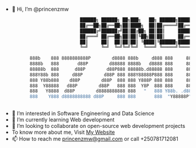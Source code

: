 - 👋 Hi, I’m @princenzmw
```sh
                             ██████╗ ██████╗ ██╗███╗   ██╗ ██████╗███████╗
                             ██╔══██╗██╔══██╗██║████╗  ██║██╔════╝██╔════╝
                             ██████╔╝██████╔╝██║██╔██╗ ██║██║     █████╗  
                             ██╔═══╝ ██╔══██╗██║██║╚██╗██║██║     ██╔══╝  
                             ██║     ██║  ██║██║██║ ╚████║╚██████╗███████╗
                             ╚═╝     ╚═╝  ╚═╝╚═╝╚═╝  ╚═══╝ ╚═════╝╚══════╝
                                               
          888b    888 8888888888P        d8888 888b     d888 888     888 888       888 8888888888 
          8888b   888       d88P        d88888 8888b   d8888 888     888 888   o   888 888        
          88888b  888      d88P        d88P888 88888b.d88888 888     888 888  d8b  888 888        
          888Y88b 888     d88P        d88P 888 888Y88888P888 888     888 888 d888b 888 8888888    
          888 Y88b888    d88P        d88P  888 888 Y888P 888 888     888 888d88888b888 888        
          888  Y88888   d88P        d88P   888 888  Y8P  888 888     888 88888P Y88888 888        
          888   Y8888  d88P        d8888888888 888   "   888 Y88b. .d88P 8888P   Y8888 888        
          888    Y888 d8888888888 d88P     888 888       888  "Y88888P"  888P     Y888 8888888888 
                                                                                          
```
- 👀 I’m interested in Software Engineering and Data Science
- 🌱 I’m currently learning Web development
- 💞️ I’m looking to collaborate on open-source web development projects
- To know more about me, Visit [My Website](https://princenzmw.github.io/)
- 📫 How to reach me princenzmw@gmail.com or call +250781712081

<!---
princenzmw/princenzmw is a ✨ special ✨ repository because its `README.md` (this file) appears on your GitHub profile.
You can click the Preview link to take a look at your changes.
--->
